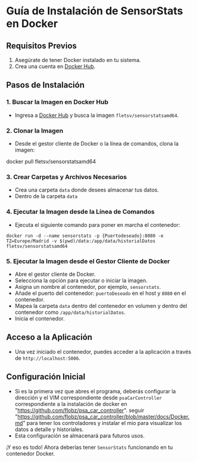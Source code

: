 # Guía de Instalación de SensorStats en Docker

## Requisitos Previos

1. Asegúrate de tener Docker instalado en tu sistema.
2. Crea una cuenta en [Docker Hub](https://hub.docker.com).

## Pasos de Instalación

### 1. Buscar la Imagen en Docker Hub

- Ingresa a [Docker Hub](https://hub.docker.com) y busca la imagen `fletsv/sensorstatsamd64`.

### 2. Clonar la Imagen

- Desde el gestor cliente de Docker o la línea de comandos, clona la imagen:


docker pull fletsv/sensorstatsamd64

### 3. Crear Carpetas y Archivos Necesarios

- Crea una carpeta `data` donde desees almacenar tus datos.
- Dentro de la carpeta `data`

### 4. Ejecutar la Imagen desde la Línea de Comandos

- Ejecuta el siguiente comando para poner en marcha el contenedor:


`docker run -d --name sensorstats -p {Puertodeseado}:8080 -e TZ=Europe/Madrid -v $(pwd)/data:/app/data/historialDatos fletsv/sensorstatsamd64`

### 5. Ejecutar la Imagen desde el Gestor Cliente de Docker

- Abre el gestor cliente de Docker.
- Selecciona la opción para ejecutar o iniciar la imagen.
- Asigna un nombre al contenedor, por ejemplo, `sensorstats`.
- Añade el puerto del contenedor: `puertoDeseado` en el host y `8080` en el contenedor.
- Mapea la carpeta `data` dentro del contenedor en volumen y dentro del contenedor como `/app/data/historialDatos`.
- Inicia el contenedor.

## Acceso a la Aplicación

- Una vez iniciado el contenedor, puedes acceder a la aplicación a través de `http://localhost:5006`.

## Configuración Inicial

- Si es la primera vez que abres el programa, deberás configurar la dirección y el VIM correspondiente desde `psaCarController` correspondiente a la instalación de docker en "https://github.com/flobz/psa_car_controller".
seguir "https://github.com/flobz/psa_car_controller/blob/master/docs/Docker.md" para tener los controladores y instalar el mio para visualizar los datos  a detalle y historiales.
- Esta configuración se almacenará para futuros usos.

¡Y eso es todo! Ahora deberías tener `SensorStats` funcionando en tu contenedor Docker.
